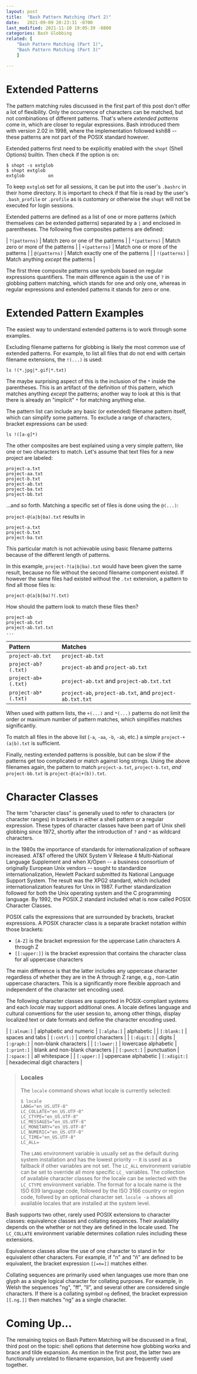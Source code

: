 ```yaml
---
layout: post
title:  "Bash Pattern Matching (Part 2)"
date:   2021-09-09 20:23:31 -0700
last_modified: 2021-11-10 19:05:39 -0800
categories: Bash Globbing
related: [
	"Bash Pattern Matching (Part 1)",
	"Bash Pattern Matching (Part 3)"
	]

---
```


# Extended Patterns

The pattern matching rules discussed in the first part of this post
don't offer a lot of flexibility. Only the occurrence of characters
can be matched, but not combinations of different patterns. That's
where _extended patterns_ come in, which are closer to regular
expressions. Bash introduced them with version 2.02 in 1998, where the
implementation followed ksh88 -- these patterns are not part of the
POSIX standard however.

Extended patterns first need to be explicitly enabled with the `shopt`
(Shell Options) builtin. Then check if the option is on:
```
$ shopt -s extglob
$ shopt extglob
extglob        	on
```
To keep `extglob` set for all sessions, it can be put into the user's
`.bashrc` in their home directory. It is important to check if that
file is read by the user's `.bash_profile` or `.profile` as is
customary or otherwise the `shopt` will not be executed for login
sessions.

Extended patterns are defined as a list of one or more patterns (which
themselves can be extended patterns) separated by a `|` and enclosed
in parentheses. The following five composites patterns are defined:

| `?(patterns)` | Match zero or one of the patterns    |
| `*(patterns)` | Match zero or more of the patterns   |
| `+(patterns)` | Match one or more of the patterns    |
| `@(patterns)` | Match exactly one of the patterns    |
| `!(patterns)` | Match anything _except_ the patterns |

The first three composite patterns use symbols based on regular
expressions quantifiers. The main difference again is the use of `?`
in globbing pattern matching, which stands for one and only one,
whereas in regular expressions and extended patterns it stands for
zero or one.

# Extended Pattern Examples

The easiest way to understand extended patterns is to work through
some examples.

Excluding filename patterns for globbing is likely the most common use
of extended patterns. For example, to list all files that do not end
with certain filename extensions, the `!(...)` is used:

`ls !(*.jpg|*.gif|*.txt)`

The maybe surprising aspect of this is the inclusion of the `*` inside
the parentheses. This is an artifact of the definition of this
pattern, which matches anything _except_ the patterns; another way to
look at this is that there is already an "implicit" `*` for matching
anything else.

The pattern list can include any basic (or extended) filename pattern
itself, which can simplify some patterns. To exclude a range of
characters, bracket expressions can be used:

`ls !([a-g]*)`

The other composites are best explained using a very simple pattern,
like one or two characters to match. Let's assume that text files for
a new project are labeled:

```
project-a.txt
project-aa.txt
project-b.txt
project-ab.txt
project-ba.txt
project-bb.txt
```
...and so forth. Matching a specific set of files is done using the
`@(...)`:

`project-@(a|b|ba).txt` results in
```
project-a.txt
project-b.txt
project-ba.txt
```

This particular match is not achievable using basic filename patterns
because of the different length of patterns.

In this example, `project-?(a|b|ba).txt` would have been given the
same result, because no file without the second filename component
existed. If however the same files had existed without the `.txt`
extension, a pattern to find all those files is:

`project-@(a|b|ba)?(.txt)`

How should the pattern look to match these files then?
```
project-ab
project-ab.txt
project-ab.txt.txt
...
```

| Pattern             | Matches                                                  |
| :-                  | :-                                                       |
| `project-ab.txt`    | `project-ab.txt`                                         |
| `project-ab?(.txt)` | `project-ab` and `project-ab.txt`                        |
| `project-ab+(.txt)` | `project-ab.txt` and `project-ab.txt.txt`                |
| `project-ab*(.txt)` | `project-ab`, `project-ab.txt`, and `project-ab.txt.txt` |

When used with pattern lists, the `+(...)` and `*(...)` patterns do
not limit the order or maximum number of pattern matches, which
simplifies matches significantly.

To match all files in the above list (`-a`, `-aa`, `-b`, `-ab`, etc.) a
simple `project-+(a|b).txt` is sufficient.

Finally, nesting extended patterns is possible, but can be slow if the
patterns get too complicated or match against long strings. Using the
above filenames again, the pattern to match `project-a.txt`,
`project-b.txt`, _and_ `project-bb.txt` is `project-@(a|+(b)).txt`.

# Character Classes

The term "character class" is generally used to refer to characters
(or character ranges) in brackets in either a shell pattern or a
regular expression. These types of character classes have been part of
Unix shell globbing since 1972, shortly after the introduction of `?`
and `*` as wildcard characters.

In the 1980s the importance of standards for internationalization of
software increased. AT&T offered the UNIX System V Release 4
Multi-National Language Supplement and when X/Open -- a business
consortium of originally European Unix vendors -- sought to
standardize internationalization, Hewlett Packard submitted its
National Language Support System. The result was the XPG2 standard,
which included internationalization features for Unix in 1987. Further
standardization followed for both the Unix operating system and the C
programming language. By 1992, the POSIX.2 standard included what is
now called POSIX Character Classes.

POSIX calls the expressions that are surrounded by brackets, bracket
expressions. A POSIX character class is a separate bracket notation
_within_ those brackets:

- `[A-Z]` is the bracket expression for the uppercase Latin characters
  A through Z
- `[[:upper:]]` is the bracket expression that contains the character
  class for all uppercase characters
  
The main difference is that the latter includes any uppercase
character regardless of whether they are in the A through Z
range, e.g., non-Latin uppercase characters. This is a significantly
more flexible approach and independent of the character set encoding
used.

The following character classes are supported in POSIX-compliant
systems and each _locale_ may support additional ones. A locale
defines language and cultural conventions for the user session to,
among other things, display localized text or date formats and define
the character encoding used.

| `[:alnum:]` | alphabetic and numeric | `[:alpha:]`  | alphabetic                     |
| `[:blank:]` | spaces and tabs        | `[:cntrl:]`  | control characters             |
| `[:digit:]` | digits                 | `[:graph:]`  | non-blank characters           |
| `[:lower:]` | lowercase alphabetic   | `[:print:]`  | blank and non-blank characters |
| `[:punct:]` | punctuation            | `[:space:]`  | all whitespace                 |
| `[:upper:]` | uppercase alphabetic   | `[:xdigit:]` | hexadecimal digit characters   |

> ### Locales
>
> The `locale` command shows what locale is currently selected:
>
> ```
> $ locale
> LANG="en_US.UTF-8"
> LC_COLLATE="en_US.UTF-8"
> LC_CTYPE="en_US.UTF-8"
> LC_MESSAGES="en_US.UTF-8"
> LC_MONETARY="en_US.UTF-8"
> LC_NUMERIC="en_US.UTF-8"
> LC_TIME="en_US.UTF-8"
> LC_ALL=
> ```
>
> The `LANG` environment variable is usually set as the default during
> system installation and has the lowest priority -- it is used as a
> fallback if other variables are not set. The `LC_ALL` environment
> variable can be set to override all more specific `LC_`
> variables. The collection of available character classes for the
> locale can be selected with the `LC_CTYPE` environment variable. The
> format for a locale name is the ISO 639 language code, followed by
> the ISO 3166 country or region code, follwed by an optional
> character set. `locale -a` shows all available locales that are
> installed at the system level.

Bash supports two other, rarely used POSIX extensions to character
classes: equivalence classes and collating sequences. Their
availability depends on the whether or not they are defined in the
locale used. The `LC_COLLATE` environment variable determines
collation rules including these extensions.

Equivalence classes allow the use of one character to stand in for
equivalent other characters. For example, if "n" and "ñ" are defined
to be equivalent, the bracket expression `[[=n=]]` matches either.

Collating sequences are primarily used when languages use more than
one glyph as a single logical character for collating purposes. For
example, in Welsh the sequences "ng", "ff", "ll", and several other
are considered single characters. If there is a collating symbol `ng`
defined, the bracket expression `[[.ng.]]` then matches "ng" as a
single character.

# Coming Up...

The remaining topics on Bash Pattern Matching will be discussed in a
final, third post on the topic: shell options that determine how
globbing works and brace and tilde expansion. As mention in the first
post, the latter two are functionally unrelated to filename expansion,
but are frequently used together.
